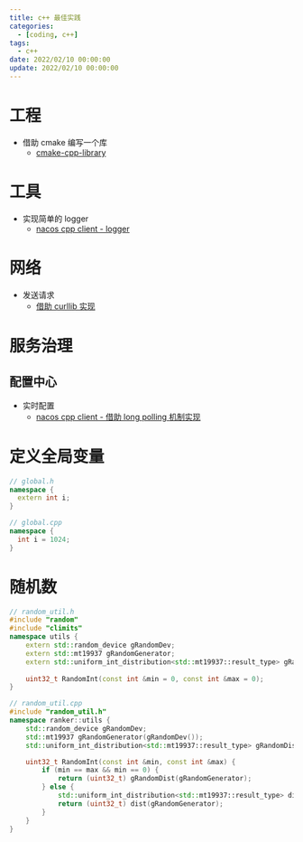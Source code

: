 ```yaml
---
title: c++ 最佳实践
categories: 
  - [coding, c++]
tags:
  - c++
date: 2022/02/10 00:00:00
update: 2022/02/10 00:00:00
---
```


# 工程

- 借助 cmake 编写一个库
  - [cmake-cpp-library](https://decovar.dev/blog/2021/03/08/cmake-cpp-library/)

# 工具

- 实现简单的 logger 
  - [nacos cpp client - logger](https://github.com/nacos-group/nacos-sdk-cpp/tree/master/src/log)

# 网络

- 发送请求
  - [借助 curllib 实现](https://curl.se/libcurl/c/libcurl.html)

# 服务治理

## 配置中心

- 实时配置
  - [nacos cpp client -  借助 long polling 机制实现](https://github.com/nacos-group/nacos-sdk-cpp/blob/master/src/listen/ClientWorker.cpp#L333)

# 定义全局变量

```c++
// global.h
namespace {
  extern int i;
}

// global.cpp
namespace {
  int i = 1024;
}
```

# 随机数

```c++
// random_util.h
#include "random"
#include "climits"
namespace utils {
    extern std::random_device gRandomDev;
    extern std::mt19937 gRandomGenerator;
    extern std::uniform_int_distribution<std::mt19937::result_type> gRandomDist; // (0, INT_MAX)
  
  	uint32_t RandomInt(const int &min = 0, const int &max = 0);
}

// random_util.cpp
#include "random_util.h"
namespace ranker::utils {
    std::random_device gRandomDev;
    std::mt19937 gRandomGenerator(gRandomDev());
    std::uniform_int_distribution<std::mt19937::result_type> gRandomDist(0, INT_MAX);

    uint32_t RandomInt(const int &min, const int &max) {
        if (min == max && min == 0) {
            return (uint32_t) gRandomDist(gRandomGenerator);
        } else {
            std::uniform_int_distribution<std::mt19937::result_type> dist(min, max);
            return (uint32_t) dist(gRandomGenerator);
        }
    }
}
```

